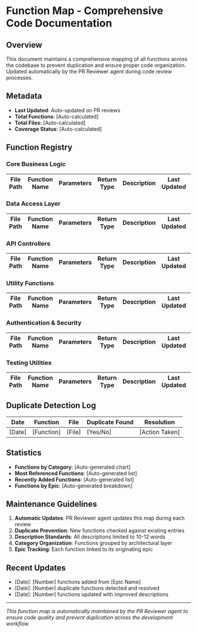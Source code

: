# Function Map - Comprehensive Code Documentation

## Overview
This document maintains a comprehensive mapping of all functions across the codebase to prevent duplication and ensure proper code organization. Updated automatically by the PR Reviewer agent during code review processes.

## Metadata
- **Last Updated**: Auto-updated on PR reviews
- **Total Functions**: [Auto-calculated]
- **Total Files**: [Auto-calculated]
- **Coverage Status**: [Auto-calculated]

## Function Registry

### Core Business Logic
| File Path | Function Name | Parameters | Return Type | Description | Last Updated | Epic |
|-----------|---------------|------------|-------------|-------------|--------------|------|

### Data Access Layer
| File Path | Function Name | Parameters | Return Type | Description | Last Updated | Epic |
|-----------|---------------|------------|-------------|-------------|--------------|------|

### API Controllers
| File Path | Function Name | Parameters | Return Type | Description | Last Updated | Epic |
|-----------|---------------|------------|-------------|-------------|--------------|------|

### Utility Functions
| File Path | Function Name | Parameters | Return Type | Description | Last Updated | Epic |
|-----------|---------------|------------|-------------|-------------|--------------|------|

### Authentication & Security
| File Path | Function Name | Parameters | Return Type | Description | Last Updated | Epic |
|-----------|---------------|------------|-------------|-------------|--------------|------|

### Testing Utilities
| File Path | Function Name | Parameters | Return Type | Description | Last Updated | Epic |
|-----------|---------------|------------|-------------|-------------|--------------|------|

## Duplicate Detection Log
| Date | Function | File | Duplicate Found | Resolution |
|------|----------|------|----------------|------------|
| [Date] | [Function] | [File] | [Yes/No] | [Action Taken] |

## Statistics
- **Functions by Category**: [Auto-generated chart]
- **Most Referenced Functions**: [Auto-generated list]
- **Recently Added Functions**: [Auto-generated list]
- **Functions by Epic**: [Auto-generated breakdown]

## Maintenance Guidelines
1. **Automatic Updates**: PR Reviewer agent updates this map during each review
2. **Duplicate Prevention**: New functions checked against existing entries
3. **Description Standards**: All descriptions limited to 10-12 words
4. **Category Organization**: Functions grouped by architectural layer
5. **Epic Tracking**: Each function linked to its originating epic

## Recent Updates
- [Date]: [Number] functions added from [Epic Name]
- [Date]: [Number] duplicate functions detected and resolved
- [Date]: [Number] functions updated with improved descriptions

---

*This function map is automatically maintained by the PR Reviewer agent to ensure code quality and prevent duplication across the development workflow.*
